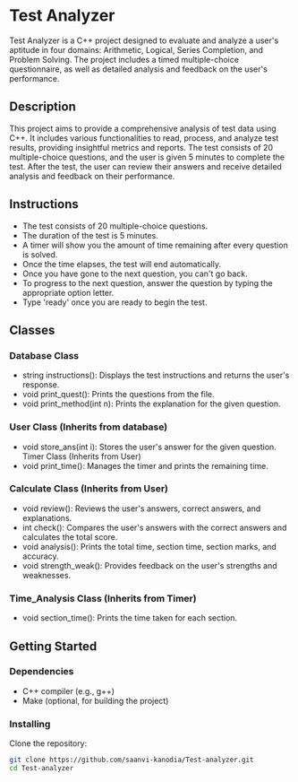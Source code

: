 # Test Analyzer

Test Analyzer is a C++ project designed to evaluate and analyze a user's aptitude in four domains: Arithmetic, Logical, Series Completion, and Problem Solving. The project includes a timed multiple-choice questionnaire, as well as detailed analysis and feedback on the user's performance.

## Description

This project aims to provide a comprehensive analysis of test data using C++. It includes various functionalities to read, process, and analyze test results, providing insightful metrics and reports. The test consists of 20 multiple-choice questions, and the user is given 5 minutes to complete the test. After the test, the user can review their answers and receive detailed analysis and feedback on their performance.

## Instructions
- The test consists of 20 multiple-choice questions.
- The duration of the test is 5 minutes.
- A timer will show you the amount of time remaining after every question is solved.
- Once the time elapses, the test will end automatically.
- Once you have gone to the next question, you can't go back.
- To progress to the next question, answer the question by typing the appropriate option letter.
- Type 'ready' once you are ready to begin the test.

## Classes
### Database Class
- string instructions(): Displays the test instructions and returns the user's response.
- void print_quest(): Prints the questions from the file.
- void print_method(int n): Prints the explanation for the given question.

### User Class (Inherits from database)
- void store_ans(int i): Stores the user's answer for the given question.
Timer Class (Inherits from User)
- void print_time(): Manages the timer and prints the remaining time.

### Calculate Class (Inherits from User)
- void review(): Reviews the user's answers, correct answers, and explanations.
- int check(): Compares the user's answers with the correct answers and calculates the total score.
- void analysis(): Prints the total time, section time, section marks, and accuracy.
- void strength_weak(): Provides feedback on the user's strengths and weaknesses.

### Time_Analysis Class (Inherits from Timer)
- void section_time(): Prints the time taken for each section.

## Getting Started

### Dependencies

- C++ compiler (e.g., g++)
- Make (optional, for building the project)

### Installing

Clone the repository:

```bash
git clone https://github.com/saanvi-kanodia/Test-analyzer.git
cd Test-analyzer
